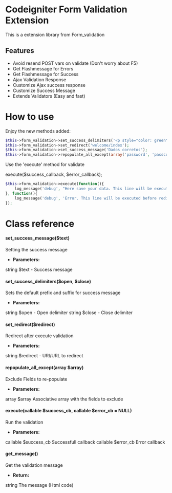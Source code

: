 # Codeigniter Form Validation Extension
This is a extension library from Form_validation
## Features
* Avoid resend POST vars on validate (Don't worry about F5)
* Get Flashmessage for Errors
* Get Flashmessage for Success
* Ajax Validation Response
* Customize Ajax success response
* Customize Success Message
* Extends Validators (Easy and fast)

# How to use
Enjoy the new methods added:
```php
$this->form_validation->set_success_delimiters('<p style="color: green">', '</p>');
$this->form_validation->set_redirect('welcome/index');
$this->form_validation->set_success_message('Dados corretos');
$this->form_validation->repopulate_all_except(array('password', 'passconf'));
```
Use the 'execute' method for validate

execute($success_callback, $error_callback);
```php
$this->form_validation->execute(function(){ 
    log_message('debug', "Here save your data. This line will be executed before redirect"); 
}, function(){
    log_message('debug', 'Error. This line will be executed before redirect');
});
```
# Class reference
#### set_success_message($text)
Setting the success message
* **Parameters:**

string $text - Success message

#### set_success_delimiters($open, $close)
Sets the default prefix and suffix for success message
* **Parameters:**

string $open - Open delimiter
string $close - Close delimiter

#### set_redirect($redirect)
Redirect after execute validation
* **Parameters:**

string $redirect - URI/URL to redirect

#### repopulate_all_except(array $array)
Exclude Fields to re-populate
* **Parameters:**

array $array Associative array with the fields to exclude

#### execute(callable $success_cb, callable $error_cb = NULL)
Run the validation
* **Parameters:**

callable $success_cb Successfull callback
callable $error_cb Error callback


#### get_message()
Get the validation message
* **Return:**

string The message (Html code)

